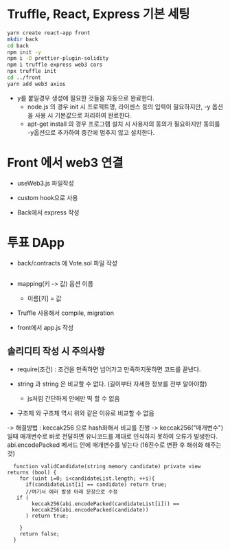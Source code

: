 # Truffle, React, Express 기본 세팅

```bash
yarn create react-app front
mkdir back
cd back
npm init -y
npm i -D prettier-plugin-solidity
npm i truffle express web3 cors
npx truffle init
cd ../front
yarn add web3 axios
```

- y를 붙일경우 생성에 필요한 것들을 자동으로 완료한다.
  - node.js 의 경우 init 시 프로젝트명, 라이센스 등의 입력이 필요하지만, -y 옵션을 사용 시 기본값으로 처리하여 완료한다.
  - apt-get install 의 경우 프로그램 설치 시 사용자의 동의가 필요하지만 동의를 -y옵션으로 추가하여 중간에 멈추지 않고 설치한다.

# Front 에서 web3 연결

- useWeb3.js 파일작성
- custom hook으로 사용

- Back에서 express 작성

# 투표 DApp

- back/contracts 에 Vote.sol 파일 작성

```

```

- mapping(키 -> 값) 옵션 이름

  - 이름[키] = 값

- Truffle 사용해서 compile, migration

- front에서 app.js 작성

## 솔리디티 작성 시 주의사항

- require(조건) : 조건을 만족하면 넘어가고 만족하지못하면 코드를 끝낸다.

- string 과 string 은 비교할 수 없다. (길이부터 자세한 정보를 전부 알아야함)
  - js처럼 간단하게 안에만 띡 할 수 없음
- 구조체 와 구조체 역시 위와 같은 이유로 비교할 수 없음

-> 해결방법 : keccak256 으로 hash화해서 비교를 진행
-> keccak256("매개변수") 일때 매개변수로 바로 전달하면 유니코드를 제대로 인식하지 못하여 오류가 발생한다. abi.encodePacked 메서드 안에 매개변수를 넣는다 (16진수로 변환 후 해쉬화 해주는 것)

```solidity
  function validCandidate(string memory candidate) private view returns (bool) {
    for (uint i=0; i<candidateList.length; ++i){
      if(candidateList[i] == candidate) return true;
      //여기서 에러 발생 아래 문장으로 수정
   if (
        keccak256(abi.encodePacked(candidateList[i])) ==
        keccak256(abi.encodePacked(candidate))
      ) return true;

    }
    return false;
  }
```
